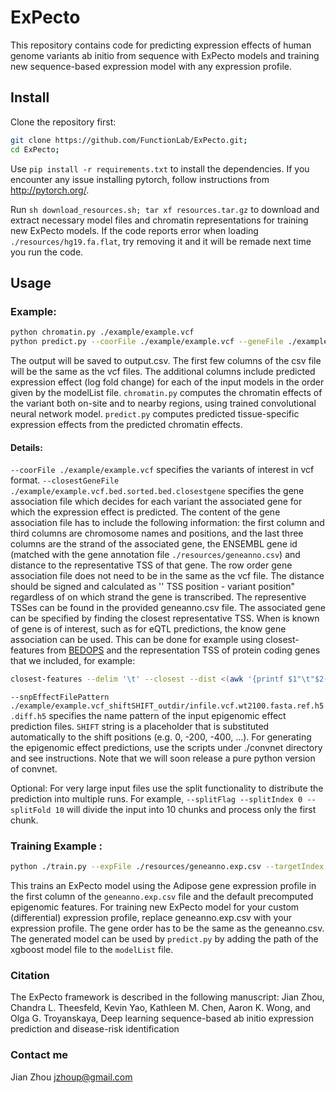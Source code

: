 # ExPecto
This repository contains code for predicting expression effects of human genome variants ab initio from sequence with ExPecto models and training new sequence-based expression model with any expression profile.


## Install
Clone the repository first:
```bash
git clone https://github.com/FunctionLab/ExPecto.git;
cd ExPecto;
```
Use `pip install -r requirements.txt` to install the dependencies. If you encounter any issue installing pytorch, follow instructions from http://pytorch.org/.

Run `sh download_resources.sh; tar xf resources.tar.gz` to download and extract necessary model files and chromatin representations for training new ExPecto models. If the code reports error when loading `./resources/hg19.fa.flat`, try removing it and it will be remade next time you run the code.

## Usage

### Example:
```bash
python chromatin.py ./example/example.vcf
python predict.py --coorFile ./example/example.vcf --geneFile ./example/example.vcf.bed.sorted.bed.closestgene --snpEffectFilePattern ./example/example.vcf.shift_SHIFT.diff.h5 --modelList ./resources/modellist --output output.csv
```

The output will be saved to output.csv. The first few columns of the csv file will be the same as the vcf files. The additional columns include predicted expression effect (log fold change) for each of the input models in the order given by the modelList file. `chromatin.py` computes the chromatin effects of the variant both on-site and to nearby regions, using trained convolutional neural network model. `predict.py` computes predicted tissue-specific expression effects from the predicted chromatin effects.

#### Details:

`--coorFile ./example/example.vcf` specifies the variants of interest in vcf format.
`--closestGeneFile ./example/example.vcf.bed.sorted.bed.closestgene` specifies the gene association file which decides for each variant the associated gene for which the expression effect is predicted. The content of the gene association file has to include the following information: the first column and third columns are chromosome names and positions, and the last three columns are the strand of the associated gene, the ENSEMBL gene id (matched with the gene annotation file `./resources/geneanno.csv`) and distance to the representative TSS of that gene. The row order gene association file does not need to be in the same as the vcf file. The distance should be signed and calculated as '' TSS position - variant position" regardless of on which strand the gene is transcribed. The representive TSSes can be found in the provided geneanno.csv file. The associated gene can be specified by finding the closest representative TSS. When is known of gene is of interest, such as for eQTL predictions, the know gene association can be used. This can be done for example using closest-features from [BEDOPS](https://bedops.readthedocs.io/en/latest/) and the representation TSS of protein coding genes that we included, for example:
```bash
closest-features --delim '\t' --closest --dist <(awk '{printf $1"\t"$2-1"\t"$2"\n"}' ./example/example.vcf|sort-bed - ) ./resources/geneanno.pc.sorted.bed > ./example/example.vcf.bed.sorted.bed.closestgene
```

`--snpEffectFilePattern ./example/example.vcf_shiftSHIFT_outdir/infile.vcf.wt2100.fasta.ref.h5.diff.h5` specifies the name pattern of the input epigenomic effect prediction files. `SHIFT` string is a placeholder that is substituted automatically to the shift positions (e.g. 0, -200, -400, ...). For generating the epigenomic effect predictions, use the scripts under ./convnet directory and see instructions. Note that we will soon release a pure python version of convnet.

Optional:  For very large input files use the split functionality to distribute the prediction into multiple runs. For example, `--splitFlag --splitIndex 0 --splitFold 10` will divide the input into 10 chunks and process only the first chunk.

### Training Example :
```bash
python ./train.py --expFile ./resources/geneanno.exp.csv --targetIndex 1 --output model.adipose
```

This trains an ExPecto model using the Adipose gene expression profile in the first column of the `geneanno.exp.csv` file and the default precomputed epigenomic features. For training new ExPecto model for your custom (differential) expression profile, replace geneanno.exp.csv with your expression profile. The gene order has to be the same as the geneanno.csv. The generated model can be used by `predict.py` by adding the path of the xgboost model file to the `modelList` file.


### Citation

The ExPecto framework is described in the following manuscript: Jian Zhou, Chandra L. Theesfeld, Kevin Yao, Kathleen M. Chen, Aaron K. Wong,  and Olga G. Troyanskaya, Deep learning sequence-based ab initio expression prediction and disease-risk identification

### Contact me
Jian Zhou [jzhoup@gmail.com](mailto:jzhoup@gmail.com)

